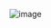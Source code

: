 ![image](https://github.com/lucas-m-s-r-santos/Projeto-semantix-EBAC-lucas/assets/125616692/31661607-e4da-4185-b9ab-33638a322cd7)

